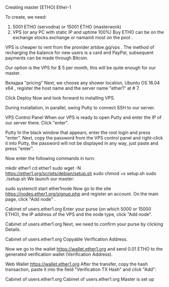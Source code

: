 Creating master [ETHO] Ether-1

To create, we need:

1) 5001 ETHO (servodna) or 15001 ETHO (masterwork)
2) VPS (or any PC with static IP and uptime 100%)
Buy ETHO can be on the exchange stocks.exchange or namainit most on the pool .

VPS is cheaper to rent from the provider artdoe.gq/vps . The method of recharging the balance for new users is a card and PayPal, subsequent payments can be made through Bitcoin.

Our option is the VPS for $ 5 per month, this will be quite enough for our master.

Вкладка "pricing"
Next, we choose any shower location, Ubuntu OS 16.04 x64 , register the host name and the server name "ether1" at # 7.

Click Deploy Now and look forward to installing VPS.

During installation, in parallel, swing Putty to connect SSH to our server.

VPS Control Panel
When our VPS is ready to open Putty and enter the IP of our server there. Click "enter".

Putty
In the black window that appears, enter the root login and press "enter". Next, copy the password from the VPS control panel and right-click it into Putty, the password will not be displayed in any way, just paste and press "enter".

Now enter the following commands in turn:

mkdir ether1
cd ether1
sudo wget -N https://ether1.org/scripts/debian/setup.sh
sudo chmod +x setup.sh
sudo ./setup.sh
We launch our master:

sudo systemctl start ether1node
Now go to the site https://nodes.ether1.org/signup.php and register an account. On the main page, click "Add node" .

Cabinet of users.ether1.org
Enter your purse (on which 5000 or 15000 ETHO), the IP address of the VPS and the node type, click "Add node".

Cabinet of users.ether1.org
Next, we need to confirm your purse by clicking Details.

Cabinet of users.ether1.org
Copyable Verification Address.

Now we go to the wallet https://wallet.ether1.org and send 0.01 ETHO to the generated verification wallet (Verification Address).

Web Wallet https://wallet.ether1.org
After the transfer, copy the hash transaction, paste it into the field "Verification TX Hash" and click "Add":

Cabinet of users.ether1.org
Cabinet of users.ether1.org
Master is set up
